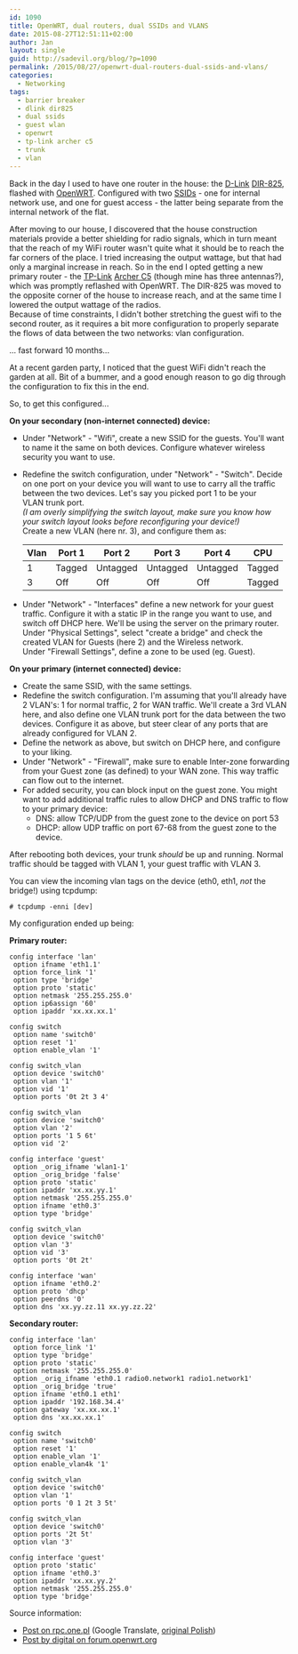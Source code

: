 ```yaml
---
id: 1090
title: OpenWRT, dual routers, dual SSIDs and VLANS
date: 2015-08-27T12:51:11+02:00
author: Jan
layout: single
guid: http://sadevil.org/blog/?p=1090
permalink: /2015/08/27/openwrt-dual-routers-dual-ssids-and-vlans/
categories:
  - Networking
tags:
  - barrier breaker
  - dlink dir825
  - dual ssids
  - guest wlan
  - openwrt
  - tp-link archer c5
  - trunk
  - vlan
---
```

Back in the day I used to have one router in the house: the [D-Link](http://www.dlink.com/be/nl) [DIR-825](http://support.dlink.com/ProductInfo.aspx?m=DIR-825), flashed with [OpenWRT](http://www.openwrt.org). Configured with two [SSIDs](https://en.wikipedia.org/wiki/Service_set_(802.11_network)) - one for internal network use, and one for guest access - the latter being separate from the internal network of the flat.

After moving to our house, I discovered that the house construction materials provide a better shielding for radio signals, which in turn meant that the reach of my WiFi router wasn't quite what it should be to reach the far corners of the place. I tried increasing the output wattage, but that had only a marginal increase in reach. So in the end I opted getting a new primary router - the [TP-Link](http://www.tp-link.com) [Archer C5](http://www.tp-link.com/en/products/details/cat-9_Archer-C5.html) (though mine has three antennas?), which was promptly reflashed with OpenWRT. The DIR-825 was moved to the opposite corner of the house to increase reach, and at the same time I lowered the output wattage of the radios.  
Because of time constraints, I didn't bother stretching the guest wifi to the second router, as it requires a bit more configuration to properly separate the flows of data between the two networks: vlan configuration.

... fast forward 10 months...

At a recent garden party, I noticed that the guest WiFi didn't reach the garden at all. Bit of a bummer, and a good enough reason to go dig through the configuration to fix this in the end.

So, to get this configured...

**On your secondary (non-internet connected) device:**

  * Under "Network" - "Wifi", create a new SSID for the guests. You'll want to name it the same on both devices. Configure whatever wireless security you want to use.
  * Redefine the switch configuration, under "Network" - "Switch". Decide on one port on your device you will want to use to carry all the traffic between the two devices. Let's say you picked port 1 to be your VLAN trunk port.  
    _(I am overly simplifying the switch layout, make sure you know how your switch layout looks before reconfiguring your device!)_  
    Create a new VLAN (here nr. 3), and configure them as:
    
    | Vlan | Port 1 | Port 2   | Port 3   | Port 4   | CPU    |
    | ---- | ------ | -------- | -------- | -------- | ------ |
    | 1    | Tagged | Untagged | Untagged | Untagged | Tagged | 
    | 3    | Off    | Off      | Off      | Off      | Tagged | 

  * Under "Network" - "Interfaces" define a new network for your guest traffic. Configure it with a static IP in the range you want to use, and switch off DHCP here. We'll be using the server on the primary router.  
    Under "Physical Settings", select "create a bridge" and check the created VLAN for Guests (here 2) and the Wireless network.  
    Under "Firewall Settings", define a zone to be used (eg. Guest).

**On your primary (internet connected) device:**

  * Create the same SSID, with the same settings.
  * Redefine the switch configuration. I'm assuming that you'll already have 2 VLAN's: 1 for normal traffic, 2 for WAN traffic. We'll create a 3rd VLAN here, and also define one VLAN trunk port for the data between the two devices. Configure it as above, but steer clear of any ports that are already configured for VLAN 2.
  * Define the network as above, but switch on DHCP here, and configure to your liking.
  * Under "Network" - "Firewall", make sure to enable Inter-zone forwarding from your Guest zone (as defined) to your WAN zone. This way traffic can flow out to the internet.
  * For added security, you can block input on the guest zone. You might want to add additional traffic rules to allow DHCP and DNS traffic to flow to your primary device: 
      * DNS: allow TCP/UDP from the guest zone to the device on port 53
      * DHCP: allow UDP traffic on port 67-68 from the guest zone to the device.

After rebooting both devices, your trunk *should* be up and running. Normal traffic should be tagged with VLAN 1, your guest traffic with VLAN 3.

You can view the incoming vlan tags on the device (eth0, eth1, _not_ the bridge!) using tcpdump:

```
# tcpdump -enni [dev]
```

My configuration ended up being:

**Primary router:**

```
config interface 'lan'
 option ifname 'eth1.1'
 option force_link '1'
 option type 'bridge'
 option proto 'static'
 option netmask '255.255.255.0'
 option ip6assign '60'
 option ipaddr 'xx.xx.xx.1'

config switch 
 option name 'switch0' 
 option reset '1' 
 option enable_vlan '1' 
 
config switch_vlan 
 option device 'switch0' 
 option vlan '1' 
 option vid '1' 
 option ports '0t 2t 3 4' 
 
config switch_vlan 
 option device 'switch0' 
 option vlan '2' 
 option ports '1 5 6t' 
 option vid '2' 
 
config interface 'guest' 
 option _orig_ifname 'wlan1-1' 
 option _orig_bridge 'false' 
 option proto 'static' 
 option ipaddr 'xx.xx.yy.1' 
 option netmask '255.255.255.0'
 option ifname 'eth0.3' 
 option type 'bridge' 
 
config switch_vlan 
 option device 'switch0' 
 option vlan '3' 
 option vid '3' 
 option ports '0t 2t'

config interface 'wan' 
 option ifname 'eth0.2' 
 option proto 'dhcp' 
 option peerdns '0' 
 option dns 'xx.yy.zz.11 xx.yy.zz.22'
```

**Secondary router:**

```
config interface 'lan'
 option force_link '1'
 option type 'bridge'
 option proto 'static'
 option netmask '255.255.255.0'
 option _orig_ifname 'eth0.1 radio0.network1 radio1.network1'
 option _orig_bridge 'true'
 option ifname 'eth0.1 eth1'
 option ipaddr '192.168.34.4'
 option gateway 'xx.xx.xx.1'
 option dns 'xx.xx.xx.1'

config switch
 option name 'switch0'
 option reset '1'
 option enable_vlan '1'
 option enable_vlan4k '1'

config switch_vlan
 option device 'switch0'
 option vlan '1'
 option ports '0 1 2t 3 5t'

config switch_vlan
 option device 'switch0'
 option ports '2t 5t'
 option vlan '3'

config interface 'guest'
 option proto 'static'
 option ifname 'eth0.3'
 option ipaddr 'xx.xx.yy.2'
 option netmask '255.255.255.0'
 option type 'bridge'
```

Source information:

  * [Post on rpc.one.pl](https://translate.google.com/translate?sl=pl&tl=en&js=y&prev=_t&hl=en&ie=UTF-8&u=http%3A%2F%2Frpc.one.pl%2Findex.php%2Flista-artykulow%2F34-openwrt%2F81-konfiguracja-switch-vlan-na-podstawie-swconfig-w-routerze-wr1043nd-pod-openwrt&edit-text=) (Google Translate, [original Polish](http://rpc.one.pl/index.php/lista-artykulow/34-openwrt/81-konfiguracja-switch-vlan-na-podstawie-swconfig-w-routerze-wr1043nd-pod-openwrt))
  * [Post by digital on forum.openwrt.org](https://forum.openwrt.org/viewtopic.php?id=43882)
